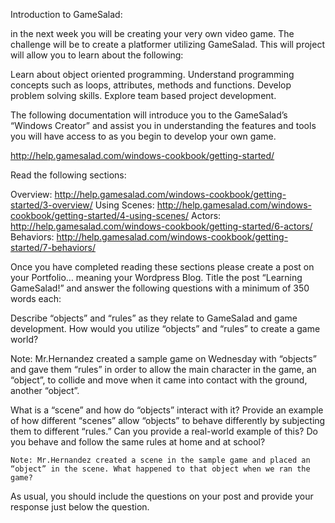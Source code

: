 Introduction to GameSalad: 

in the next week you will be creating your very own video game. The challenge will be to create a platformer utilizing GameSalad. This will project will allow you to learn about the following:

Learn about object oriented programming.
Understand programming concepts such as loops, attributes, methods and functions. 
Develop problem solving skills. 
Explore team based project development. 

The following documentation will introduce you to the GameSalad’s “Windows Creator” and assist you in understanding the features and tools you will have access to as you begin to develop your own game. 

http://help.gamesalad.com/windows-cookbook/getting-started/

Read the following sections:

Overview: http://help.gamesalad.com/windows-cookbook/getting-started/3-overview/
Using Scenes: http://help.gamesalad.com/windows-cookbook/getting-started/4-using-scenes/ 
Actors: http://help.gamesalad.com/windows-cookbook/getting-started/6-actors/
Behaviors: http://help.gamesalad.com/windows-cookbook/getting-started/7-behaviors/ 

Once you have completed reading these sections please create a post on your Portfolio… meaning your Wordpress Blog. Title the post “Learning GameSalad!” and answer the following questions with a minimum of 350 words each: 

Describe “objects” and “rules” as they relate to GameSalad and game development. How would you utilize “objects” and “rules” to create a game world? 

  Note: Mr.Hernandez created a sample game on Wednesday with “objects” and gave them “rules” in order to allow the main character in the game, an “object”, to collide and move when it came into contact with the ground, another “object”. 

What is a “scene” and how do “objects” interact with it? Provide an example of how different “scenes” allow “objects” to behave differently by subjecting them to different “rules.” Can you provide a real-world example of this? Do you behave and follow the same rules at home and at school?

	Note: Mr.Hernandez created a scene in the sample game and placed an “object” in the scene. What happened to that object when we ran the game? 


As usual, you should include the questions on your post and provide your response just below the question. 



